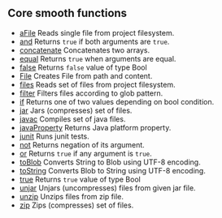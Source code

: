 Core smooth functions
---------------------

 * [aFile](api/aFile.md) Reads single file from project filesystem.
 * [and](api/and.md) Returns `true` if both arguments are `true`.
 * [concatenate](api/concatenate.md) Concatenates two arrays.
 * [equal](api/equal.md) Returns `true` when arguments are equal.
 * [false](api/false.md) Returns `false` value of type Bool
 * [File](api/File.md) Creates File from path and content.
 * [files](api/files.md) Reads set of files from project filesystem.
 * [filter](api/filter.md) Filters files according to glob pattern.
 * [if](api/if.md) Returns one of two values depending on bool condition.
 * [jar](api/jar.md) Jars (compresses) set of files.
 * [javac](api/javac.md) Compiles set of java files.
 * [javaProperty](api/javaProperty.md) Returns Java platform property.
 * [junit](api/junit.md) Runs junit tests.
 * [not](api/not.md) Returns negation of its argument.
 * [or](api/or.md) Returns `true` if any argument is `true`.
 * [toBlob](api/toBlob.md) Converts String to Blob using UTF-8 encoding.
 * [toString](api/toString.md) Converts Blob to String using UTF-8 encoding.
 * [true](api/true.md) Returns `true` value of type Bool
 * [unjar](api/unjar.md) Unjars (uncompresses) files from given jar file.
 * [unzip](api/unzip.md) Unzips files from zip file.
 * [zip](api/zip.md) Zips (compresses) set of files.
